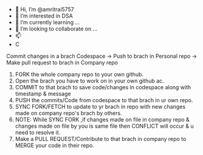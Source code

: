 - 👋 Hi, I’m @amritrai5757
- 👀 I’m interested in DSA
- 🌱 I’m currently learning ...
- 💞️ I’m looking to collaborate on ...
- 📫 
- C

Commit changes in a brach Codespace -> Push to brach in Personal repo -> Make pull request to brach in Company repo

1. FORK the whole company repo to your own github.
2. Open the brach you have to work on in your own github ac.
3. COMMIT to that brach to save code/changes in codespace along with timestamp & message
4. PUSH the commits/Code from codespace to that brach in ur own repo.
5. SYNC FORK/FETCH to update to yr brach in repo with new changes made on company repo's brach by others.
6. NOTE: While SYNC FORK ,if changes made on file in company repo & changes made on file by you is same file then CONFLICT will occur & u need to resolve it. 
7. Make a PULL REQUEST/Contribute to that brach in company repo to MERGE your code in their repo.
